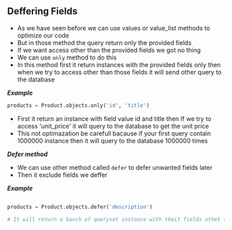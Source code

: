 ## Deffering Fields

- As we have seen before we can use values or value_list methods to optimize our code 
- But in those method the query return only the provided fields 
- If we want access other than the provided fields we got no thing
- We can use `only` method to do this
- In this method first it return instances with the provided fields only then when we try to access other than those fields it will send other query to the database

___Example___
```python
products = Product.objects.only('id', 'title')
```
- First it  return an instance with field value id and title then If we try to access 'unit_price' it will query to the database to get the unit price
- This not optimazation be carefull bacause if your first query contain 1000000 instance then it will query to the database 1000000 times 

___Defer method___
- We can use other method called `defer` to defer unwanted fields later 
- Then it exclude fields we deffer

___Example___

```python

products = Product.objects.defer('description')

# It will return a banch of queryset instance with theit fields othet than the description
```